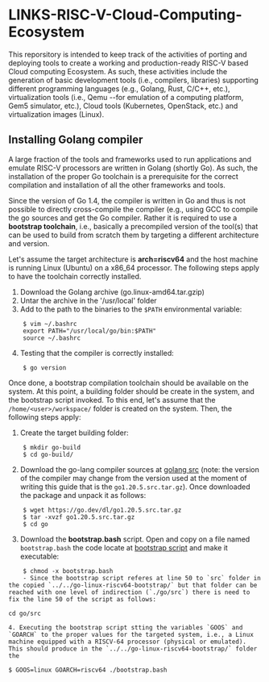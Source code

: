# LINKS-RISC-V-Cloud-Computing-Ecosystem

This reporsitory is intended to keep track of the activities of porting and deploying tools to create a working and production-ready RISC-V based Cloud computing Ecosystem.
As such, these activities include the generation of basic development tools (i.e., compilers, libraries) supporting different programming languages (e.g., Golang, Rust, C/C++, etc.), virtualization tools (i.e., Qemu --for emulation of a 
computing platform, Gem5 simulator, etc.), Cloud tools (Kubernetes, OpenStack, etc.) and virtualization images (Linux).  

## Installing Golang compiler

A large fraction of the tools and frameworks used to run applications and emulate RISC-V processors are written in Golang (shortly Go). As such, the installation of the proper Go toolchain is a prerequisite for the correct compilation and installation of all the other frameworks and tools. 

Since the version of Go 1.4, the compiler is written in Go and thus is not possible to directly cross-compile the compiler (e.g., using GCC to compile the go sources and get the Go compiler. Rather it is required to use a **bootstrap toolchain**, i.e., basically a precompiled version of the tool(s) that can be used to build from scratch them by targeting a different architecture and version.

Let's assume the target architecture is **arch=riscv64** and the host machine is running Linux (Ubuntu) on a x86\_64 processor. The following steps apply to have the toolchain correctly installed.
1. Download the Golang archive (go<version>.linux-amd64.tar.gzip)
2. Untar the archive in the '/usr/local' folder
3. Add to the path to the binaries to the `$PATH` environmental variable:
```
	$ vim ~/.bashrc
	export PATH="/usr/local/go/bin:$PATH"
	source ~/.bashrc
```
4. Testing that the compiler is correctly installed:
```	
	$ go version
```
Once done, a bootstrap compilation toolchain should be available on the system. At this point, a building folder should be create in the system, and the bootstrap script invoked. To this end, let's assume that the `/home/<user>/workspace/` folder is created on the system. Then, the following steps apply:
	
1. Create the target building folder:
```
	$ mkdir go-build
	$ cd go-build/
```
2. Download the go-lang compiler sources at [golang src](https://go.dev/dl/) (note: the version of the compiler may change from the version used at the moment of writing this guide that is the `go1.20.5.src.tar.gz`). Once downloaded the package and unpack it as follows: 
```
	$ wget https://go.dev/dl/go1.20.5.src.tar.gz 
	$ tar -xvzf go1.20.5.src.tar.gz
	$ cd go 
```
3. Download the **bootstrap.bash** script. Open and copy on a file named `bootstrap.bash` the code locate at [bootstrap script](https://go.dev/src/bootstrap.bash?m=text) and make it executable:
```
	$ chmod -x bootstrap.bash
	- Since the bootstrap script referes at line 50 to `src` folder in the copied `../../go-linux-riscv64-bootstrap/` but that folder can be reached with one level of indirection (`./go/src`) there is need to fix the line 50 of the script as follows:
```
	cd go/src
```	
4. Executing the bootstrap script stting the variables `GOOS` and `GOARCH` to the proper values for the targeted system, i.e., a Linux machine equipped with a RISCV-64 processor (physical or emulated). This should produce in the `../../go-linux-riscv64-bootstrap/` folder the 
```
	$ GOOS=linux GOARCH=riscv64 ./bootstrap.bash
```
